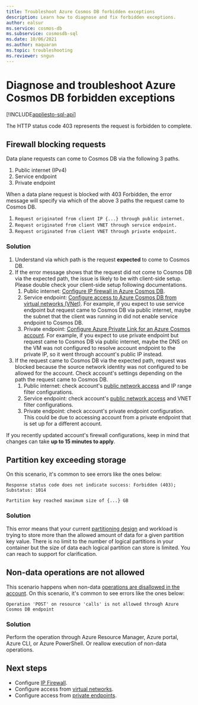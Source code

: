```yaml
---
title: Troubleshoot Azure Cosmos DB forbidden exceptions
description: Learn how to diagnose and fix forbidden exceptions.
author: ealsur
ms.service: cosmos-db
ms.subservice: cosmosdb-sql
ms.date: 10/06/2021
ms.author: maquaran
ms.topic: troubleshooting
ms.reviewer: sngun
---
```


# Diagnose and troubleshoot Azure Cosmos DB forbidden exceptions
[!INCLUDE[appliesto-sql-api](../includes/appliesto-sql-api.md)]

The HTTP status code 403 represents the request is forbidden to complete.

## Firewall blocking requests

Data plane requests can come to Cosmos DB via the following 3 paths.

1. Public internet (IPv4)
1. Service endpoint
1. Private endpoint

When a data plane request is blocked with 403 Forbidden, the error message will specify via which of the above 3 paths the request came to Cosmos DB.

1. `Request originated from client IP {...} through public internet.`
2. `Request originated from client VNET through service endpoint.`
3. `Request originated from client VNET through private endpoint.`

### Solution

1. Understand via which path is the request **expected** to come to Cosmos DB.
1. If the error message shows that the request did not come to Cosmos DB via the expected path, the issue is likely to be with client-side setup. Please double check your client-side setup following documentations.
   1. Public internet: [Configure IP firewall in Azure Cosmos DB](../how-to-configure-firewall.md).
   1. Service endpoint: [Configure access to Azure Cosmos DB from virtual networks (VNet)](../how-to-configure-vnet-service-endpoint.md). For example, if you expect to use service endpoint but request came to Cosmos DB via public internet, maybe the subnet that the client was running in did not enable service endpoint to Cosmos DB.
   1. Private endpoint: [Configure Azure Private Link for an Azure Cosmos account](../how-to-configure-private-endpoints.md). For example, if you expect to use private endpoint but request came to Cosmos DB via public internet, maybe the DNS on the VM was not configured to resolve account endpoint to the private IP, so it went through account's public IP instead.
1. If the request came to Cosmos DB via the expected path, request was blocked because the source network identity was not configured to be allowed for the account. Check account's settings depending on the path the request came to Cosmos DB.
   1. Public internet: check account's [public network access](../how-to-configure-private-endpoints.md#blocking-public-network-access-during-account-creation) and IP range filter configurations.
   1. Service endpoint: check account's [public network access](../how-to-configure-private-endpoints.md#blocking-public-network-access-during-account-creation) and VNET filter configurations.
   1. Private endpoint: check account's private endpoint configuration. This could be due to accessing account from a private endpoint that is set up for a different account.

If you recently updated account's firewall configurations, keep in mind that changes can take **up to 15 minutes to apply**.

## Partition key exceeding storage
On this scenario, it's common to see errors like the ones below:

```
Response status code does not indicate success: Forbidden (403); Substatus: 1014
```

```
Partition key reached maximum size of {...} GB
```

### Solution
This error means that your current [partitioning design](../partitioning-overview.md#logical-partitions) and workload is trying to store more than the allowed amount of data for a given partition key value. There is no limit to the number of logical partitions in your container but the size of data each logical partition can store is limited. You can reach to support for clarification.

## Non-data operations are not allowed
This scenario happens when non-data [operations are disallowed in the account](../how-to-restrict-user-data.md#disallow-the-execution-of-non-data-operations). On this scenario, it's common to see errors like the ones below:

```
Operation 'POST' on resource 'calls' is not allowed through Azure Cosmos DB endpoint
```

### Solution
Perform the operation through Azure Resource Manager, Azure portal, Azure CLI, or Azure PowerShell. Or reallow execution of non-data operations.

## Next steps
* Configure [IP Firewall](../how-to-configure-firewall.md).
* Configure access from [virtual networks](../how-to-configure-vnet-service-endpoint.md).
* Configure access from [private endpoints](../how-to-configure-private-endpoints.md).
